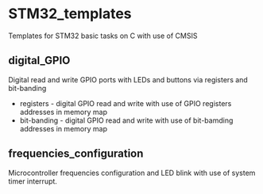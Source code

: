 # STM32_templates

Templates for STM32 basic tasks on C with use of CMSIS

## digital_GPIO

Digital read and write GPIO ports with LEDs and buttons via registers and bit-banding
- registers - digital GPIO read and write with use of GPIO registers addresses in memory map
- bit-banding - digital GPIO read and write with use of bit-bamding addresses in memory map

## frequencies_configuration
Microcontroller frequencies configuration and LED blink with use of system timer interrupt.
 
